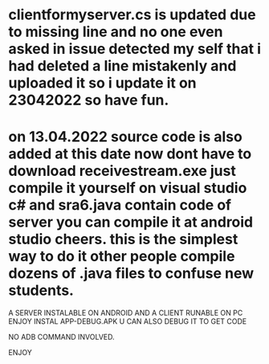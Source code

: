 # clientformyserver.cs is updated due to missing line and no one even asked in issue detected my self that i had deleted a line mistakenly and uploaded it so i update it on 23042022 so have fun.

# on 13.04.2022 source code is also added at this date now dont have to download receivestream.exe just compile it yourself on visual studio c# and sra6.java contain code of server you can compile it at android studio cheers. this is the simplest way to do it other people compile dozens of .java files to confuse new students.

A SERVER INSTALABLE ON ANDROID AND A CLIENT RUNABLE ON PC ENJOY
INSTAL APP-DEBUG.APK U CAN ALSO DEBUG IT TO GET CODE

NO ADB COMMAND INVOLVED.

ENJOY
